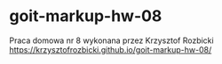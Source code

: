 # goit-markup-hw-08

Praca domowa nr 8 wykonana przez Krzysztof Rozbicki
https://krzysztofrozbicki.github.io/goit-markup-hw-08/
